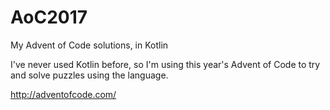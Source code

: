 # AoC2017
My Advent of Code solutions, in Kotlin

I've never used Kotlin before, so I'm using this year's Advent of Code to try and solve puzzles using the language.

http://adventofcode.com/
